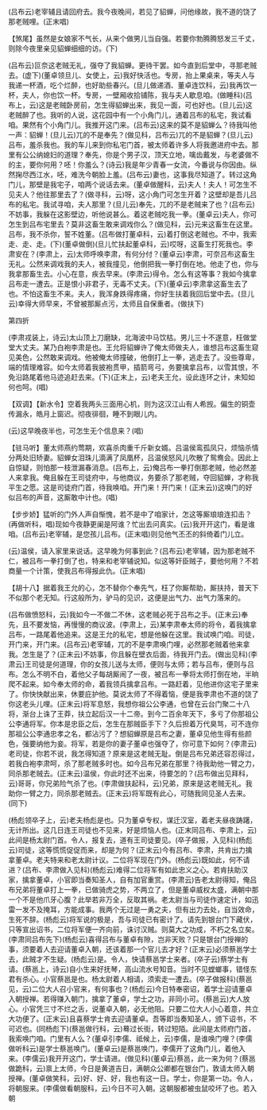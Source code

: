 <!-- { "loadSidebar": true } -->
(吕布云)老宰辅且请回府去。我今夜晚间，若见了貂蝉，问他缘故，我不道的饶了那老贼哩。(正末唱)

【煞尾】虽然是女娘家不气长，从来个做男儿当自强。若要你勃腾腾怒发三千丈，则除今夜里亲见貂蝉细细的访。(下)

(吕布云)叵奈这老贼无礼，强夺了我貂蝉。更待干罢。如今直到后堂中，寻那老贼去。(虚下)(董卓领旦儿、女使上，云)我好快活也。专房，抬上果桌来，等夫人与我递一杯酒，吃个烂醉，也好助些春兴。(旦儿做递酒、董卓连饮科，云)我再饮一杯，夫人，你也饮一杯。专房，一壁厢收拾铺陈，我与夫人歇息咱。(做睡科)(吕布上，云)这是老贼卧房前，怎生得貂蝉出来，我见一面，可也好也。(旦儿云)这老贼醉了也。我听的人说，这花园中有一个小角门儿，通着吕布的私宅，我试看咱。果然有个小角门儿。我推开这门来。(吕布云)这来的莫不是貂蝉么？待我叫他一声：貂蝉！(旦儿云)兀的不是奉先？(做见科，吕布云)兀的不是貂蝉？(旦儿云)吕布，羞杀我也。我的车儿来到你私宅门首，被太师着许多人将我邀进府中去。那里有公公纳媳妇的道理？奉先，你是个男子汉，顶天立地，噙齿戴发，与老婆做不的主，要你何用？呸！你羞么？(诗云)我是年少青春一女流，今番说与你因由。纵然掬尽西江水，呸，难洗今朝脸上羞。(吕布云)妻也，这事我尽知道了。转过这角门儿，那壁是我宅子，咱两个说话去来。(董卓做醒科，云)夫人！夫人！可怎生不见夫人？他往那里去了？(做寻科，云)呀，这小角门可怎生开着？这壁却是吾儿吕布的私宅。我试寻咱，夫人那里？(旦儿云)奉先，兀的不是老贼来了也？(吕布云)不妨事，我躲在这影壁边，听他说甚么。着这老贼吃我一拳。(董卓云)夫人，你可怎生到吕布宅里去？莫非这畜生敢来调戏你么？(做见科，云)元来这畜生在这里。吕布，我不杀你，誓不姓董。(吕布做打董卓科，云)着打倒这老贼也。不中，我索走、走、走。(下)(董卓做倒)(旦儿忙扶起董卓科，云)哎呀，这畜生打死我也。李肃安在？(李肃上，云)太师呼唤李肃，有何分付？(董卓云)李肃，可奈吕布这畜生无礼。公然来调戏我的夫人，被我撞见，他倒把我一拳打倒在地。他走了也，你与我拿那畜生去。小心在意，疾去早来。(李肃云)得令。怎么有这等事？我如今擒拿吕布走一遭去。正是恨小非君子，无毒不丈夫。(下)(董卓云)李肃拿这畜生去了也。不怕这畜生不来。夫人，我浑身跌得疼痛，你好生扶着我回后堂中去。(旦儿云)幸得大师早来，不曾被那厮点污，太师且自保重者。(做扶下)

第四折

(李肃戎装上，诗云)太山顶上刀磨缺，北海波中马饮枯。男儿三十不遂意，枉做堂堂大丈夫。某乃白袍李肃是也。王允将貂蝉许了俺太师做夫人，谁想吕布这畜生窥见美色，公然敢来调戏。他被俺太师撞破，他倒打上一拳，逃走去了。没些尊卑，端的情理难容。如今太师着我披袍贯甲，插箭弯弓，务要擒拿吕布，以雪其恨，不免沿路尾着他马迹追赶去来。(下)(正末上，云)老夫王允，设此连环之计，未知如何也呵。(唱)

【双调】【新水令】空着我两头三面用心机，则为这汉江山有人希觊。偏生的铜壶传漏永，皓月上窗迟。彻夜徘徊，睡不到眼儿内。

(云)这早晚夜半也，可怎生无个信息来？(唱)

【驻马听】董太师燕约莺期，欢喜杀肉重千斤新女婿。吕温侯鸾孤凤只，烦恼杀情分两处旧矫妻。貂蝉女泪珠儿滴满了凤凰杯，吕温侯怒风儿吹散了鸳鸯会。因此上自惊疑，则怕那一枝泄漏春消息。(吕布上，云)俺吕布一拳打倒那老贼，他必然差人来拿我。俺且躲在王司徒府中，与他商议，务要杀了那老贼，夺回貂蝉，才称我平生之愿。这是司徒府门首，待我唤咱。开门来！开门来！(正末云))这唤门的好似吕布的声音，这厮敢中计也。(唱)

【步步娇】猛听的门外人声自惭愧，若不是中了咱家计，怎这等厮琅琅连扣击？(再做听科，唱)现如今夜静更阑是阿谁？忙出去问真实。(云)我开开这门，看是谁咱。(吕布云)老宰辅，是您孩儿吕布。(正末唱)则见他气丕丕的斜倚着门儿立。

(云)温侯，请入家里来说话。这早晚为何事到此？(吕布云)老宰辅，因为那老贼不仁，被吕布一拳打倒了也，特来和老宰辅说知。似这等奸臣贼子，要他何用？不若商量一个计策，使我吕布得报此仇。(正末唱)

【胡十八】据着我王允的心，怎不替你个奉先气，枉了你厮帮助，厮扶持，普天下不似那个老无知。行这般所为，驴马的见识，这便是出气力、出气力落来的。

(吕布做愤怒科，云)我如今一不做二不休，这老贼必死于吕布之手。(正末云)奉先，且不要发恼，再慢慢的商议波。(李肃上，云)某李肃奉太师的将令，着我擒拿吕布，一路尾着他追来。这是王允的私宅，想是他躲在这里。我试唤门咱。司徒，开门来，开门来。(吕布云)老宰辅，兀的不是李肃唤门哩，必然那老贼着他来拿我。怎生是了？(正末云)不妨事，你且躲在壁衣后面，待我开门去。(做出见科)(李肃云)王司徒是何道理，你的女孩儿送与太师，便则与太师；若与吕布，便则与吕布。怎么不明不白，着他父子每胡厮闹了一夜，被吕布一拳将太师打倒在地，半晌爬不起来。如今奉太师的命，着我领兵擒拿吕布。一路赶着，见他进你这宅子里来了。你快快献出来，休要庇护他。莫说太师了不得着恼，便是我李肃也不道的饶了你这老头儿哩。(正末云)将军息怒，我想你祖公公李通，也曾在云台门聚二十八将，渐台上诛了王莽，扶立起后汉一十二帝。到今二百余年天下，多亏了你那祖公公李通将军。你本是忠臣之后，怎生在那贼臣手下？久后担着万代臭骂，可不连你那祖公公李通忠孝之名，都沾污了？想貂蝉原是吕布之妻，董卓见他生得有些颜色，强要纳他为妾。将军，若是你的妻子董卓也强夺了，你可意下如何？(李肃云)老司徒，你若不说，我怎得知道？原来是这老贼无耻。倒是吕布兄弟还容忍得过，若我白袍李肃呵，杀了那老贼多时也。如今吕布兄弟在那里？待我助他一臂之力，同杀那老贼去。(正末云)温侯，你此时还不出来，待要怎的？(吕布做出见拜科，云)哥哥，你兄弟险气杀了也。(李肃做扶起科，云)兄弟，原来是这老贼无礼。我助你一臂之力，同杀那老贼去。(正末云)将军既有此心，可随我同见圣人去来。(同下)

(杨彪领卒子上，云)老夫杨彪是也。只为董卓专权，谋迁汉室，着老夫昼夜踌躇，无计所出。这几日连王司徒也不见来，好是烦恼人也。(正末同吕布、李肃上，云)此间是杨太尉门首。令人，报复去，道有王司徒要见。(卒子做报，入见科)(杨彪云)司徒，这等慌慌促促而来，却是为何？(正末云)今有吕布、李肃，共肯出力擒拿董卓。老夫特来和老太尉计议。二位将军现在门外。(杨彪云)既如此，何不请进？(吕布、李肃做入见科)(杨彪云)难得二位将军有如此忠义之心。若肯扶助汉家，擒拿董卓，小官即当奏知圣人，自有加官重赏。(李肃云)告老太尉得知，俺吕布兄弟将董卓打上一拳，已做骑虎之势，不两立了，但是董卓威权太盛，满朝中那一个不是他爪牙心腹？此举若非万全，反取其祸。老太尉当与司徒作速定计，如迅雷一发不及掩耳，方能成事。我两个无过是一勇之夫，但有出力去处，自当效命，生死不辞。(杨彪云)将军说的极是，吾与司徒已有密计了。请先到银台门下藏伏，只等宣出诏书，二位将军便一齐向前，诛讨汉贼。则莫大之功成，不朽之名立矣。(李肃同吕布先下)(杨彪云)喜得吕布与董卓有隙，岂非天败？只是银台门授禅的事，须要着人去迎请董卓入朝，还该着那一个官儿去才好？(正末云)必须蔡邕学士去，此贼才不生疑。(杨彪云)是。令人，快请蔡邕学士来者。(卒子云)蔡学士有请。(蔡邕上，诗云)自小生来好抚琴，高山流水号知音。当时不见螳螂事，错怪东君有杀心。小官蔡邕是也。杨太尉着人相请，须索走一遭去。(卒子做报科)(蔡邕见，云)二位大人召小官来，有何事也？(杨彪云)今日特奉密诏，着学士迎请董卓入朝授禅。若得赚入朝门，擒拿了董卓，学士之功，非同小可。(蔡邕云)大人放心。小官凭三寸不烂之舌，说董卓入朝，必无他阻。只要二位大人小心着意，共立大功便了。(正末云)且喜蔡学士肯去迎请董卓。吾等即当奏知圣人，颁下诏书，不可迟也。(同杨彪下)(蔡邕做行科，云)蓦过长街，转过短陌。此间是太师府门首，我索唤门咱。门里有人么？(董卓引李儒、祗候上，云)李儒，是谁唤门哩？(李儒做听科云)是学士蔡邕唤门。(董卓云)是蔡邕唤门，李儒开了这角门儿，着他入来。(李儒云)我开开这门，学士请进。(做见科)(董卓云)蔡邕，此一来为何？(蔡邕做跪科，云)禀上太师，今日是黄道吉日，满朝众公卿都在银台门，敦请太师入朝授禅。(董卓做笑科，云)好、好、好，我也有这一日。学士，你是第一功。令人，将朝服来。(李儒做看朝服科，云)今日不可入朝。这朝服都被虫鼠咬坏了也。若入朝
